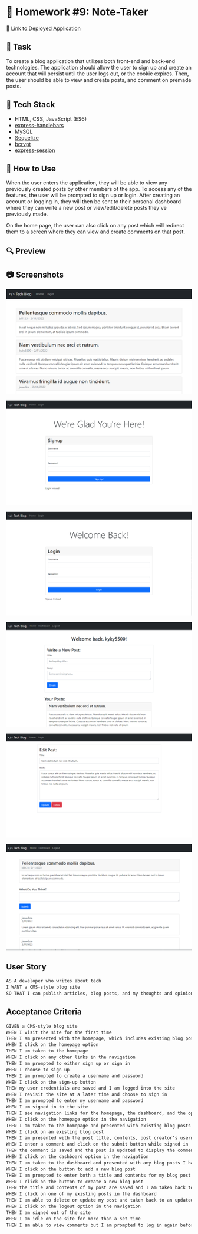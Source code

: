 # 📝 Homework #9: Note-Taker

📌 [Link to Deployed Application](https://awidener-tech-blog.herokuapp.com/)

## 🔨 Task
To create a blog application that utilizes both front-end and back-end technologies. The application should allow the user to sign up and create an account that will persist until the user logs out, or the cookie expires. Then, the user should be able to view and create posts, and comment on premade posts.

## 🧩 Tech Stack
- HTML, CSS, JavaScript (ES6)
- [express-handlebars](https://www.npmjs.com/package/express-handlebars)
- [MySQL](https://www.npmjs.com/package/mysql2)
- [Sequelize](https://www.npmjs.com/package/sequelize)
- [bcrypt](https://www.npmjs.com/package/bcrypt)
- [express-session](https://www.npmjs.com/package/express-session)

## 📎 How to Use
When the user enters the application, they will be able to view any previously created posts by other members of the app. To access any of the features, the user will be prompted to sign up or login. After creating an account or logging in, they will then be sent to their personal dashboard where they can write a new post or view/edit/delete posts they've previously made.

On the home page, the user can also click on any post which will redirect them to a screen where they can view and create comments on that post.

## 🔍 Preview


## 📷 Screenshots
![Home page](images/usage-1.png)

![Sign up page](images/usage-2.png)

![Login page](images/usage-3.png)

![Dashboard](images/usage-4.png)

![Edit a Post](images/usage-5.png)

![Comments](images/usage-6.png)

## User Story

```md
AS A developer who writes about tech
I WANT a CMS-style blog site
SO THAT I can publish articles, blog posts, and my thoughts and opinions
```

## Acceptance Criteria

```md
GIVEN a CMS-style blog site
WHEN I visit the site for the first time
THEN I am presented with the homepage, which includes existing blog posts if any have been posted; navigation links for the homepage and the dashboard; and the option to log in
WHEN I click on the homepage option
THEN I am taken to the homepage
WHEN I click on any other links in the navigation
THEN I am prompted to either sign up or sign in
WHEN I choose to sign up
THEN I am prompted to create a username and password
WHEN I click on the sign-up button
THEN my user credentials are saved and I am logged into the site
WHEN I revisit the site at a later time and choose to sign in
THEN I am prompted to enter my username and password
WHEN I am signed in to the site
THEN I see navigation links for the homepage, the dashboard, and the option to log out
WHEN I click on the homepage option in the navigation
THEN I am taken to the homepage and presented with existing blog posts that include the post title and the date created
WHEN I click on an existing blog post
THEN I am presented with the post title, contents, post creator’s username, and date created for that post and have the option to leave a comment
WHEN I enter a comment and click on the submit button while signed in
THEN the comment is saved and the post is updated to display the comment, the comment creator’s username, and the date created
WHEN I click on the dashboard option in the navigation
THEN I am taken to the dashboard and presented with any blog posts I have already created and the option to add a new blog post
WHEN I click on the button to add a new blog post
THEN I am prompted to enter both a title and contents for my blog post
WHEN I click on the button to create a new blog post
THEN the title and contents of my post are saved and I am taken back to an updated dashboard with my new blog post
WHEN I click on one of my existing posts in the dashboard
THEN I am able to delete or update my post and taken back to an updated dashboard
WHEN I click on the logout option in the navigation
THEN I am signed out of the site
WHEN I am idle on the site for more than a set time
THEN I am able to view comments but I am prompted to log in again before I can add, update, or delete comments
```